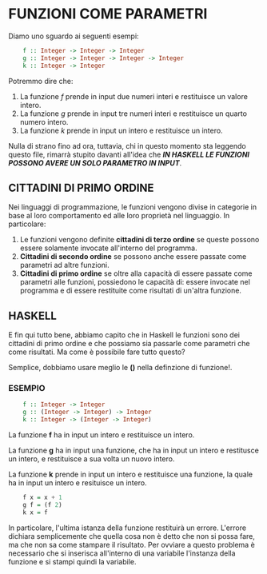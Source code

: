 # FUNZIONI COME PARAMETRI

Diamo uno sguardo ai seguenti esempi:

```haskell
    f :: Integer -> Integer -> Integer
    g :: Integer -> Integer -> Integer -> Integer
    k :: Integer -> Integer
```

Potremmo dire che: 
1. La funzione _f_ prende in input due numeri interi e restituisce un valore intero.
2. La funzione _g_ prende in input tre numeri interi e restituisce un quarto numero intero.
3. La funzione _k_ prende in input un intero e restituisce un intero.

Nulla di strano fino ad ora, tuttavia, chi in questo momento sta leggendo questo file, rimarrà stupito davanti all'idea che _**IN HASKELL LE FUNZIONI POSSONO AVERE UN SOLO PARAMETRO IN INPUT**_.

## CITTADINI DI PRIMO ORDINE

Nei linguaggi di programmazione, le funzioni vengono divise in categorie in base al loro comportamento ed alle loro proprietà nel linguaggio. In particolare:

1. Le funzioni vengono definite __cittadini di terzo ordine__ se queste possono essere solamente invocate all'interno del programma.
2. __Cittadini di secondo ordine__ se possono anche essere passate come parametri ad altre funzioni.
3. __Cittadini di primo ordine__ se oltre alla capacità di essere passate come parametri alle funzioni, possiedono le capacità di: essere invocate nel programma e di essere restituite come risultati di un'altra funzione.

## HASKELL

E fin qui tutto bene, abbiamo capito che in Haskell le funzioni sono dei cittadini di primo ordine e che possiamo sia passarle come parametri che come risultati. Ma come è possibile fare tutto questo?

Semplice, dobbiamo usare meglio le __()__ nella definzione di funzione!.

### ESEMPIO

```haskell
    f :: Integer -> Integer 
    g :: (Integer -> Integer) -> Integer
    k :: Integer -> (Integer -> Integer)
```

La funzione **f** ha in input un intero e restituisce un intero.

La funzione **g** ha in input una funzione, che ha in input un intero e restitusce un intero, e restituisce a sua volta un nuovo intero.

La funzione **k** prende in input un intero e restituisce una funzione, la quale ha in input un intero e resituisce un intero.

```haskell
    f x = x + 1
    g f = (f 2)
    k x = f 
```

In particolare, l'ultima istanza della funzione restituirà un errore. L'errore dichiara semplicemente che quella cosa non è detto che non si possa fare, ma che non sa come stampare il risultato. Per ovviare a questo problema è necessario che si inserisca all'interno di una variabile l'instanza della funzione e si stampi quindi la variabile.